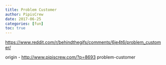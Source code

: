 ```yaml
---
title: Problem Customer
author: PipisCrew
date: 2017-06-25
categories: [fun]
toc: true
---
```


https://www.reddit.com/r/behindthegifs/comments/6je4t6/problem_customer/

origin - http://www.pipiscrew.com/?p=8693 problem-customer